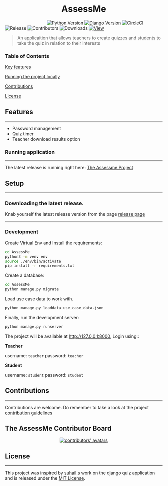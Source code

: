 <h1 style="text-align: center;"><span style="font-weight:bold">AssessMe</span></h1>

&nbsp;&nbsp;&nbsp;&nbsp;&nbsp;&nbsp;&nbsp;&nbsp;&nbsp;&nbsp;&nbsp;&nbsp;&nbsp;&nbsp;&nbsp;&nbsp;
&nbsp;&nbsp;&nbsp;&nbsp;&nbsp;&nbsp;&nbsp;&nbsp;&nbsp;&nbsp;&nbsp;&nbsp;&nbsp;&nbsp;&nbsp;&nbsp;
[![Python Version](https://img.shields.io/badge/python-3.7-brightgreen.svg)](https://python.org)
[![Django Version](https://img.shields.io/badge/django-2.2-brightgreen.svg)](https://djangoproject.com)
[![CircleCI](https://circleci.com/gh/MarvinKweyu/AssessMe.svg?style=svg)](https://circleci.com/gh/MarvinKweyu/AssessMe)
![Release](https://img.shields.io/github/v/release/MarvinKweyu/AssessMe?include_prereleases)
![Contributors](https://img.shields.io/github/contributors/MarvinKweyu/AssessMe)
![Downloads](https://img.shields.io/github/downloads/MarvinKweyu/AssessMe/total?style=flat)
[![View](http://hits.dwyl.com/MarvinKweyu/AssessMe.svg)](http://hits.dwyl.com/MarvinKweyu/AssessMe)


 >An applicaition that allows teachers to create quizzes and students to
 take the quiz in relation to their interests



 ### Table of Contents
 [ Key features](#Features)

 [ Running the project locally ](#Setup)

 [Contributions](#Contributions)


 [License](#License)



## Features
---

- Password management
- Quiz timer
- Teacher download results option

### Running application
---
The latest release is running right here: [The Assessme Project](https://assessme-project.herokuapp.com/)

## Setup
---
### Downloading the latest release.

Knab yourself the latest release version from the page
[release page](https://github.com/MarvinKweyu/AssessMe/releases)


---


### Development


Create Virtual Env and Install the requirements:

```bash
cd AssessMe
python3 -m venv env
source ./env/bin/activate
pip install -r requirements.txt
```
Create a database:
```bash
cd AssessMe
python manage.py migrate 
```
Load use case data to work with.
```bash
python manage.py loaddata use_case_data.json
``` 

Finally, run the development server:

```bash
python manage.py runserver
```

The project will be available at http://127.0.0.1:8000, Login using::

**Teacher**

username: `teacher`
password: `teacher`

**Student**

username: `student`
password: `student`


## Contributions
---
Contributions are welcome.
Do remember to take a look at the project [contribution guidelines](./CONTRIBUTING.md)


## The AssessMe Contributor Board



<div align="center">
    <a href="https://github.com/MarvinKweyu/AssessMe/graphs/contributors">
        <img alt="contributors' avatars" src="https://contrib.rocks/image?repo=MarvinKweyu/AssessMe" />
    </a>
</div>


## License
---

This project was inspired by [suhail's](https://github.com/suhailvs/django-schools) work on the django quiz application and is released under the [MIT License](https://github.com/MarvinKweyu/AssessMe/blob/master/LICENSE).


